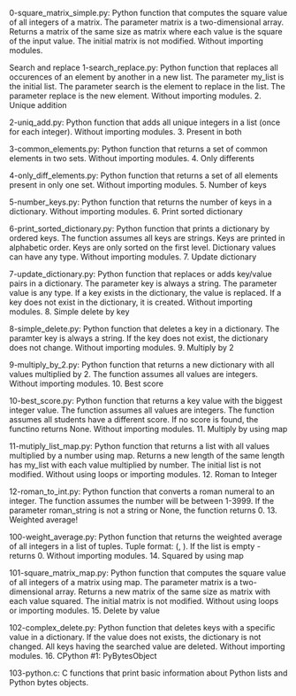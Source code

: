 0-square_matrix_simple.py: Python function that computes the square value of all integers of a matrix. The parameter matrix is a two-dimensional array. Returns a matrix of the same size as matrix where each value is the square of the input value. The initial matrix is not modified. Without importing modules.

Search and replace
1-search_replace.py: Python function that replaces all occurences of an element by another in a new list. The parameter my_list is the initial list. The parameter search is the element to replace in the list. The parameter replace is the new element. Without importing modules. 2. Unique addition

2-uniq_add.py: Python function that adds all unique integers in a list (once for each integer). Without importing modules. 3. Present in both

3-common_elements.py: Python function that returns a set of common elements in two sets. Without importing modules. 4. Only differents

4-only_diff_elements.py: Python function that returns a set of all elements present in only one set. Without importing modules. 5. Number of keys

5-number_keys.py: Python function that returns the number of keys in a dictionary. Without importing modules. 6. Print sorted dictionary

6-print_sorted_dictionary.py: Python function that prints a dictionary by ordered keys. The function assumes all keys are strings. Keys are printed in alphabetic order. Keys are only sorted on the first level. Dictionary values can have any type. Without importing modules. 7. Update dictionary

7-update_dictionary.py: Python function that replaces or adds key/value pairs in a dictionary. The parameter key is always a string. The parameter value is any type. If a key exists in the dictionary, the value is replaced. If a key does not exist in the dictionary, it is created. Without importing modules. 8. Simple delete by key

8-simple_delete.py: Python function that deletes a key in a dictionary. The paramter key is always a string. If the key does not exist, the dictionary does not change. Without importing modules. 9. Multiply by 2

9-multiply_by_2.py: Python function that returns a new dictionary with all values multiplied by 2. The function assumes all values are integers. Without importing modules. 10. Best score

10-best_score.py: Python function that returns a key value with the biggest integer value. The function assumes all values are integers. The function assumes all students have a different score. If no score is found, the functino returns None. Without importing modules. 11. Multiply by using map

11-mutiply_list_map.py: Python function that returns a list with all values multiplied by a number using map. Returns a new length of the same length has my_list with each value multiplied by number. The initial list is not modified. Without using loops or importing modules. 12. Roman to Integer

12-roman_to_int.py: Python function that converts a roman numeral to an integer. The function assumes the number will be between 1-3999. If the parameter roman_string is not a string or None, the function returns 0. 13. Weighted average!

100-weight_average.py: Python function that returns the weighted average of all integers in a list of tuples. Tuple format: (, ). If the list is empty - returns 0. Without importing modules. 14. Squared by using map

101-square_matrix_map.py: Python function that computes the square value of all integers of a matrix using map. The parameter matrix is a two-dimensional array. Returns a new matrix of the same size as matrix with each value squared. The initial matrix is not modified. Without using loops or importing modules. 15. Delete by value

102-complex_delete.py: Python function that deletes keys with a specific value in a dictionary. If the value does not exists, the dictionary is not changed. All keys having the searched value are deleted. Without importing modules. 16. CPython #1: PyBytesObject

103-python.c: C functions that print basic information about Python lists and Python bytes objects.
